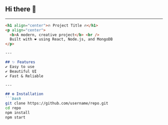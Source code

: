 ## Hi there 👋

---


```markdown
<h1 align="center">🔥 Project Title 🔥</h1>
<p align="center">
  <b>A modern, creative project</b> <br />
  Built with ❤️ using React, Node.js, and MongoDB
</p>

---

## ✨ Features
✔️ Easy to use  
✔️ Beautiful UI  
✔️ Fast & Reliable  

---

## ⚙️ Installation
```bash
git clone https://github.com/username/repo.git
cd repo
npm install
npm start

